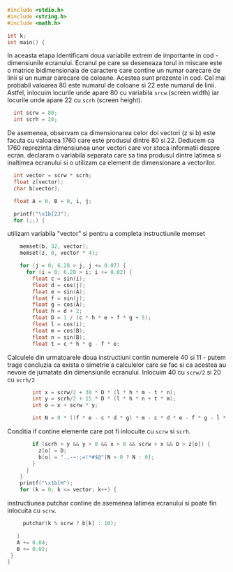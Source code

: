 
```c
#include <stdio.h>
#include <string.h>
#include <math.h>

int k;
int main() {
```

In aceasta etapa identificam doua variabile extrem de importante in cod - dimensiunile ecranului. Ecranul pe care se deseneaza torul in miscare este o matrice bidimensionala de caractere care contine un numar oarecare de linii si un numar oarecare de coloane. Acestea sunt prezente in cod. Cel mai probabil valoarea 80 este numarul de coloane si 22 este numarul de linii. Astfel, inlocuim locurile unde apare 80 cu variabila `srcw` (screen width) iar locurile unde apare 22 cu `scrh` (screen height). 


```c
  int scrw = 80;
  int scrh = 20;
```

De asemenea, observam ca dimensionarea celor doi vectori (z si b) este facuta cu valoarea 1760 care este produsul dintre 80 si 22. Deducem ca 1760 reprezinta dimensiunea unor vectori care vor stoca informatii despre ecran. declaram o variabila separata care sa tina produsul dintre latimea si inaltimea ecranului si o utilizam ca element de dimensionare a vectorilor. 

```c
  int vector = scrw * scrh;
  float z[vector];
  char b[vector];

```

```c
  float A = 0, B = 0, i, j;

  printf("\x1b[2J");
  for (;;) {


```
utilizam variabila "vector" si pentru a completa instructiunile memset

```c
    memset(b, 32, vector);
    memset(z, 0, vector * 4);
```


```c
    for (j = 0; 6.28 > j; j += 0.07) {
      for (i = 0; 6.28 > i; i += 0.02) {
        float c = sin(i);
        float d = cos(j);
        float e = sin(A);
        float f = sin(j);
        float g = cos(A);
        float h = d + 2;
        float D = 1 / (c * h * e + f * g + 5);
        float l = cos(i);
        float m = cos(B); 
        float n = sin(B);
        float t = c * h * g - f * e;

```

Calculele din urmatoarele doua instructiuni contin numerele 40 si 11 - putem trage concluzia ca exista o simetrie a calculelor care se fac si ca acestea au nevoie de jumatate din dimensiunile ecranului. Inlocuim 40 cu `scrw/2` si 20 cu `scrh/2`

```c
        int x = scrw/2 + 30 * D * (l * h * m - t * n);
        int y = scrh/2 + 15 * D * (l * h * n + t * m);
        int o = x + scrw * y;
```

```c
        int N = 8 * ((f * e - c * d * g) * m - c * d * e - f * g - l * d * n);

```
Conditia if contine elemente care pot fi inlocuite cu `scrw` si `scrh`. 

```c
        if (scrh > y && y > 0 && x > 0 && scrw > x && D > z[o]) {
          z[o] = D;
          b[o] = ".,-~:;=!*#$@"[N > 0 ? N : 0];
        }
      } 
    }
    printf("\x1b[H");
    for (k = 0; k <= vector; k++) { 
 ```

instructiunea putchar contine de asemenea latimea ecranului si poate fin inlocuita cu `scrw`. 

 ```c
      putchar(k % scrw ? b[k] : 10);
 
    }
    A += 0.04;
    B += 0.02;
  }
}